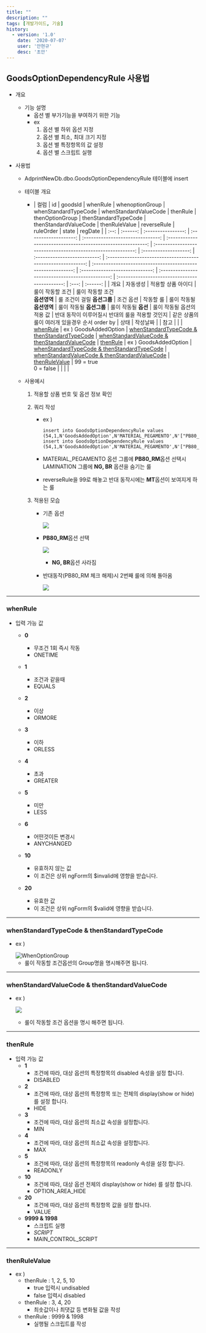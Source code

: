 ```yaml
---
title: ""
description: ""
tags: [개발가이드, 기술]
history:
  - version: '1.0'
    date: '2020-07-07'
    user: '안현규'
    desc: '초안'
---
```

## GoodsOptionDependencyRule 사용법

* 개요

  * 기능 설명 
    * 옵션 별 부가기능을 부여하기 위한 기능
    * ex 
      1. 옵션 별 하위 옵션 지정
      2. 옵션 별 최소, 최대 크기 지정
      3. 옵션 별 특정항목의 값 설정
      4. 옵션 별 스크립트 실행

* 사용법

  * AdprintNewDb.dbo.GoodsOptionDependencyRule 테이블에 insert

  * 테이블 개요

    * | 컬럼 |    id    |      goodsId       |       whenRule        |          whenoptionGroup          |                     whenStandardTypeCode                     |                    whenStandardValueCode                     |       thenRule        |       thenOptionGroup        |                     thenStandardTypeCode                     |                    thenStandardValueCode                     |          thenRuleValue          |                   reverseRule                    |                   ruleOrder                    | state | regDate  |
    | :--: | :------: | :----------------: | :-------------------: | :-------------------------------: | :----------------------------------------------------------: | :----------------------------------------------------------: | :-------------------: | :--------------------------: | :----------------------------------------------------------: | :----------------------------------------------------------: | :-----------------------------: | :----------------------------------------------: | :--------------------------------------------: | :---: | :------: |
    | 개요 | 자동생성 | 적용할 상품 아이디 |   룰이 작동할 조건    | 룰이 작동할 조건<br> **옵션영역** |                 룰 조건이 걸릴 **옵션그룹**                  |                          조건 옵션                           |       작동할 룰       | 룰이 작동될<br> **옵션영역** |                   룰이 작동될 **옵션그룹**                   |                     룰이 작동될 **옵션**                     |   룰이 작동될 옵션의 적용 값    | 반대 동작이 이루어질시 반대의 룰을 적용할 것인지 | 같은 상품의 룰이 여러개 있을경우 순서 order by | 상태  | 작성날짜 |
    | 참고 |          |                    | [whenRule](#whenrule) |       ex ) GoodsAddedOption       | [whenStandardTypeCode & thenStandardTypeCode](#whenstandardtypecode--thenstandardtypecode) | [whenStandardValueCode & thenStandardValueCode](#whenstandardvaluecode--thenstandardvaluecode) | [thenRule](#thenrule) |    ex ) GoodsAddedOption     | [whenStandardTypeCode & thenStandardTypeCode](#whenstandardtypecode--thenstandardtypecode) | [whenStandardValueCode & thenStandardValueCode](#whenstandardvaluecode--thenstandardvaluecode) | [thenRuleValue](#thenrulevalue) |             99 = true <br> 0 = false             |                                                |       |          |

  * 사용예시

    1. 적용할 상품 번호 및 옵션 정보 확인

    2. 쿼리 작성

       * ex ) 

         ~~~ mssql
         insert into GoodsOptionDependencyRule values (54,1,N'GoodsAddedOption',N'MATERIAL_PEGAMENTO',N'["PB80_RM"]',2,'GoodsAddedOption',N'LAMINATION','["NG","BR"]','true',99,2,'REG',GETDATE());
         insert into GoodsOptionDependencyRule values (54,1,N'GoodsAddedOption',N'MATERIAL_PEGAMENTO',N'["PB80_RM"]',2,'GoodsAddedOption',N'LAMINATION','["MT"]','false',99,1,'REG',GETDATE());
         ~~~

       * MATERIAL_PEGAMENTO 옵션 그룹에 **PB80_RM**옵션 선택시 LAMINATION 그룹에 **NG, BR** 옵션을 숨기는 룰

       * reverseRule을 99로 해놓고 반대 동작시에는 **MT**옵션이 보여지게 하는 룰

    3. 적용된 모습

       * 기존 옵션

         ![](https://user-images.githubusercontent.com/40411714/86860431-ca36bd80-c0ff-11ea-8ccf-9e98291b71e5.PNG)

       * **PB80_RM**옵션 선택

         ![](https://user-images.githubusercontent.com/40411714/86860434-cc008100-c0ff-11ea-88bd-470b450eba41.PNG)

         * **NG, BR**옵션 사라짐

       * 반대동작(PB80_RM 체크 해제)시 2번째 룰에 의해 돌아옴

         ![](https://user-images.githubusercontent.com/40411714/86860438-cd31ae00-c0ff-11ea-8979-8ff567c08a49.PNG)

---

### whenRule

* 입력 가능 값

  * **0**
    * 무조건 1회 즉시 작동	
    * ONETIME

  * **1**
    * 조건과 같을때
    * EQUALS

  * **2**
    * 이상
    * ORMORE

  * **3**
    * 이하
    * ORLESS
  * **4**
    * 초과
    * GREATER

  * **5**
    * 미만
    * LESS

  * **6**
    * 어떤것이든 변경시
    * ANYCHANGED
  * **10**
    * 유효하지 않는 값
    * 이 조건은 상위 ngForm의 $invalid에 영향을 받습니다.
  * **20**
    * 유효한 값
    * 이 조건은 상위 ngForm의 $valid에 영향을 받습니다.

---

### whenStandardTypeCode & thenStandardTypeCode

* ex )

  <img src="https://user-images.githubusercontent.com/40411714/86560712-f20c1100-bf99-11ea-9a9f-47f78f2740d8.png" alt="WhenOptionGroup"  />

  * 룰이 작동할 조건옵션의 Group명을 명시해주면 됩니다.

---

### whenStandardValueCode & thenStandardValueCode

* ex ) 

  ![](https://user-images.githubusercontent.com/40411714/86574179-65208200-bfb0-11ea-9eeb-112ed2d53eb4.png)
  
  * 룰이 작동할 조건 옵션을 명시 해주면 됩니다.

---

### thenRule

* 입력 가능 값
  * **1**
    * 조건에 따라, 대상 옵션의 특정항목의 disabled 속성을 설정 합니다.
    * DISABLED
  * **2**
    * 조건에 따라, 대상 옵션의 특정항목 또는 전체의 display(show or hide) 를 설정 합니다.
    * HIDE
  * **3**
    * 조건에 따라, 대상 옵션의 최소값 속성을 설정합니다.
    * MIN
  * **4**
    * 조건에 따라, 대상 옵션의 최소값 속성을 설정합니다.
    * MAX
  * **5**
    * 조건에 따라, 대상 옵션의 특정항목의 readonly 속성을 설정 합니다.
    * READONLY
  * **10**
    * 조건에 따라, 대상 옵션 전체의 display(show or hide) 를 설정 합니다.
    * OPTION_AREA_HIDE
  * **20**
    * 조건에 따라, 대상 옵션의 특정항목 값을 설정 합니다.
    * VALUE
  * **9999 & 1998**
    * 스크립트 실행
    * _SCRIPT_
    * MAIN_CONTROL_SCRIPT

---

### thenRuleValue

* ex )
  * thenRule : 1, 2, 5, 10
    * true 입력시 undisabled
    * false 입력시 disabled
  * thenRule : 3, 4, 20
    * 최솟값이나 최댓값 등 변화될 값을 작성
  * thenRule : 9999 & 1998
    * 실행될 스크립트를 작성


